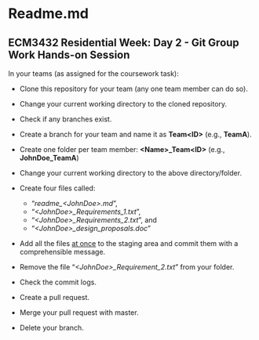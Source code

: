 # Readme.md

## ECM3432 Residential Week: Day 2 - Git Group Work Hands-on Session

In your teams (as assigned for the coursework task):

- Clone this repository for your team (any one team member can do so).
- Change your current working directory to the cloned repository.
- Check if any branches exist.
- Create a branch for your team and name it as __Team\<ID\>__ (e.g., **TeamA**).
- Create one folder per team member: __\<Name\>\_Team\<ID\>__ (e.g., **JohnDoe_TeamA**)
- Change your current working directory to the above directory/folder.

- Create four files called:
  + “*readme_\<JohnDoe\>.md*”, 
  + “*\<JohnDoe\>_Requirements_1.txt*”, 
  + “*\<JohnDoe\>_Requirements_2.txt*”, and 
  + “*\<JohnDoe\>_design_proposals.doc*”
  
- Add all the files <ins>at once</ins> to the staging area and commit them with a comprehensible message.
- Remove the file “*\<JohnDoe\>_Requirement_2.txt*” from your folder.
- Check the commit logs.
- Create a pull request.
- Merge your pull request with master.
- Delete your branch.
